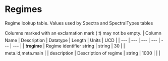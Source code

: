 # Regimes
Regime lookup table. Values used by Spectra and SpectralTypes tables


Columns marked with an exclamation mark ( :exclamation:) may not be empty.
| Column Name | Description | Datatype | Length | Units  | UCD |
| --- | --- | --- | --- | --- | --- |
| :exclamation:**regime** | Regime identifier string | string | 30 |  | meta.id;meta.main  |
| description | Description of regime | string | 1000 |  |   |

